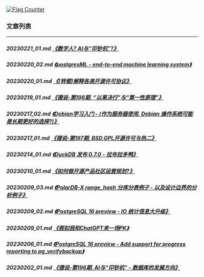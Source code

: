 <a rel="nofollow" href="http://info.flagcounter.com/h9V1"  ><img src="http://s03.flagcounter.com/count/h9V1/bg_FFFFFF/txt_000000/border_CCCCCC/columns_2/maxflags_12/viewers_0/labels_0/pageviews_0/flags_0/"  alt="Flag Counter"  border="0"  ></a>  
  
### 文章列表  
----  
##### 20230221_01.md   [《数字人? AI与“印钞机”?》](20230221_01.md)  
##### 20230220_02.md   [《postgresML - end-to-end machine learning system》](20230220_02.md)  
##### 20230220_01.md   [《[转载]解释各类开源许可协议》](20230220_01.md)  
##### 20230219_01.md   [《德说-第198期, “以果决行”与“第一性原理”》](20230219_01.md)  
##### 20230217_02.md   [《Debian学习入门 - (作为服务器使用, Debian 操作系统可能是长期更好的选择?)》](20230217_02.md)  
##### 20230217_01.md   [《德说-第197期, BSD,GPL开源许可与热二》](20230217_01.md)  
##### 20230214_01.md   [《DuckDB 发布 0.7.0 - 拉布拉多鸭》](20230214_01.md)  
##### 20230210_01.md   [《如何做开源产品社区运营规划?》](20230210_01.md)  
##### 20230209_03.md   [《PolarDB-X range_hash 分库分表例子 - 以及设计边界的分析例子》](20230209_03.md)  
##### 20230209_02.md   [《PostgreSQL 16 preview - IO 统计信息大升级》](20230209_02.md)  
##### 20230209_01.md   [《假如我和ChatGPT来一场PK》](20230209_01.md)  
##### 20230206_01.md   [《PostgreSQL 16 preview - Add support for progress reporting to pg_verifybackup》](20230206_01.md)  
##### 20230202_01.md   [《德说-第196期, AI与“印钞机” - 数据库的发展方向》](20230202_01.md)  
